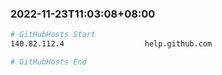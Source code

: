 
###  2022-11-23T11:03:08+08:00
```bash
# GitHubHosts Start
140.82.112.4                  help.github.com

# GitHubHosts End

```


